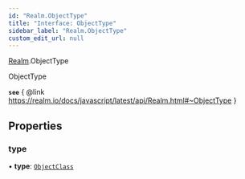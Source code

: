 ```yaml
---
id: "Realm.ObjectType"
title: "Interface: ObjectType"
sidebar_label: "Realm.ObjectType"
custom_edit_url: null
---
```


[Realm](../namespaces/Realm).ObjectType

ObjectType

**`see`** { @link https://realm.io/docs/javascript/latest/api/Realm.html#~ObjectType }

## Properties

### type

• **type**: [`ObjectClass`](Realm.ObjectClass)
